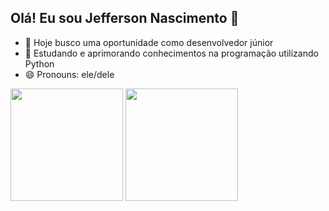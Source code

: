## Olá! Eu sou Jefferson Nascimento 👋


- 🔭 Hoje busco uma oportunidade como desenvolvedor júnior
- 🌱 Estudando e aprimorando conhecimentos na programação utilizando Python
- 😄 Pronouns: ele/dele
  
<div>
  <a href-"https://github.com/nascimentojefferson">
    <img height="180cm" src="https://github-readme-stats.vercel.app/api?username=nascimentojefferson&show_icons=true&theme=radical&include_all_commits=true&count_private=true"/>
    <img height="180cm" src="https://github-readme-stats.vercel.app/api/top-langs/?username=nascimentojefferson&layout=compact&langs_count=16&theme=radical"/>
</div>
